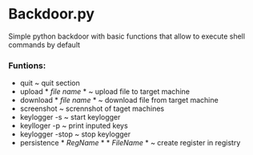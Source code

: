 # Backdoor.py
 
Simple python backdoor with basic functions that allow to execute shell commands by default

### Funtions:

*  quit ~ quit section
*  upload * *file name* *  ~ upload file to target machine
*  download * *file name* * ~ download file from target machine
*  screenshot ~ scrennshot of taget machines
*  keylogger -s ~ start keylogger
*  keylloger -p ~ print inputed keys
*  keylogger -stop ~ stop keylogger
*  persistence * *RegName* * * *FileName* * ~ create register in registry